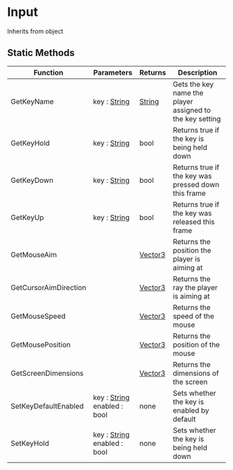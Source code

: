 # Input
Inherits from object
## Static Methods
|Function|Parameters|Returns|Description|
|---|---|---|---|
|GetKeyName|key : [String](../static/String.md)|[String](../static/String.md)|Gets the key name the player assigned to the key setting|
|GetKeyHold|key : [String](../static/String.md)|bool|Returns true if the key is being held down|
|GetKeyDown|key : [String](../static/String.md)|bool|Returns true if the key was pressed down this frame|
|GetKeyUp|key : [String](../static/String.md)|bool|Returns true if the key was released this frame|
|GetMouseAim||[Vector3](../objects/Vector3.md)|Returns the position the player is aiming at|
|GetCursorAimDirection||[Vector3](../objects/Vector3.md)|Returns the ray the player is aiming at|
|GetMouseSpeed||[Vector3](../objects/Vector3.md)|Returns the speed of the mouse|
|GetMousePosition||[Vector3](../objects/Vector3.md)|Returns the position of the mouse|
|GetScreenDimensions||[Vector3](../objects/Vector3.md)|Returns the dimensions of the screen|
|SetKeyDefaultEnabled|key : [String](../static/String.md)<br/>enabled : bool|none|Sets whether the key is enabled by default|
|SetKeyHold|key : [String](../static/String.md)<br/>enabled : bool|none|Sets whether the key is being held down|
